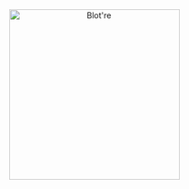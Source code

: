 <div align="center" >
    <a href="https://blot.re">
        <img src="http://bennu-js.com/resources/bennu.svg" width="300px" alt="Blot're" />
    </a>
</div>